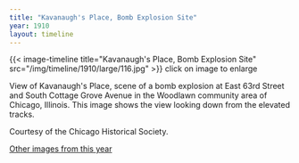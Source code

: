 ```yaml
---
title: "Kavanaugh's Place, Bomb Explosion Site"
year: 1910
layout: timeline
---
```


{{< image-timeline title="Kavanaugh's Place, Bomb Explosion Site" src="/img/timeline/1910/large/116.jpg" >}}
click on image to enlarge

View of Kavanaugh's Place, scene of a bomb explosion at East 63rd Street and South Cottage Grove Avenue in the Woodlawn community area of Chicago, Illinois. This image shows the view looking down from the elevated tracks. 

Courtesy of the Chicago Historical Society. 

[Other images from this year](/historical/timeline/1910)